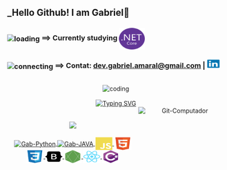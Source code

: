
## _Hello Github! I am Gabriel🚀

### <img alt="loading"  align="center" height="60" width="90" src="https://i.pinimg.com/originals/18/ab/47/18ab473bfc12c28bda2631d66b101e3b.gif"> ==> Currently studying  <img align="center" alt="Gab-dotnet" height="50" width="60" src="https://github.com/devicons/devicon/blob/master/icons/dotnetcore/dotnetcore-original.svg" />

### <img align="center" height="60" width="90" src="https://i.pinimg.com/originals/6e/d5/d1/6ed5d17edc7859c15e4ba8b83186f3c6.gif" alt="connecting" /> ==> Contat:   dev.gabriel.amaral@gmail.com |   <a href="https://www.linkedin.com/in/gabriel-do-amaral-198ba7245/"><img height="20" width="30" src="https://github.com/devicons/devicon/blob/master/icons/linkedin/linkedin-original.svg" alt="linkedin" /></a>
<br>
<div align="center">
<img margin-left=50px alt="coding" width=550 src="https://github.com/G4br13l-4m4r4l/G4br13l-4m4r4l/assets/110320393/00e3cccf-b64e-4a53-a1fc-845324a916e2"/> 

</div>
<br>
<div align="center">
  <a href="https://git.io/typing-svg"><img src="https://readme-typing-svg.demolab.com?font=Fira+Code&weight=500&size=30&pause=1000&color=33C527&center=true&width=461&height=74&lines=Welcome+to+my+profile!;FullStack+Developer;.NET+Developer" alt="Typing SVG" /></a>
<br>
<div>
    <img align="right" alt="Git-Computador" width="200px" height="200px" src="https://media.giphy.com/media/juua9i2c2fA0AIp2iq/giphy.gif"/>
</div>

<br>
<br>
  <div align="center">
  <a href="https://github.com/G4br13l-4m4r4l">
  <img height="165em" src="https://github-readme-stats.vercel.app/api/top-langs/?username=G4br13l-4m4r4l&layout=compact&langs_count=7&theme=tokyonight"/>
  
  
</div>

<div style="display: inline_block"><br>

  <img align="center" alt="Gab-Python" height="30" width="40" src="https://cdn.jsdelivr.net/gh/devicons/devicon/icons/python/python-original.svg" />
  <img align="center" alt="Gab-JAVA" height="50" width="60" src="https://cdn.jsdelivr.net/gh/devicons/devicon/icons/java/java-original-wordmark.svg" />
  <img align="center" alt="Gab-Js" height="30" width="40" src="https://raw.githubusercontent.com/devicons/devicon/master/icons/javascript/javascript-plain.svg">
  <img align="center" alt="Gab-HTML" height="30" width="40" src="https://raw.githubusercontent.com/devicons/devicon/master/icons/html5/html5-original.svg">
  <img align="center" alt="Gab-CSS" height="30" width="40" src="https://raw.githubusercontent.com/devicons/devicon/master/icons/css3/css3-original.svg">
  <img align="center" alt="Gab-Bootstrap" height="30" width="40" src="https://github.com/devicons/devicon/blob/v2.15.1/icons/bootstrap/bootstrap-plain.svg">
  <img align="center" alt="Gab-Node" height="30" width="40" src="https://github.com/devicons/devicon/blob/v2.15.1/icons/nodejs/nodejs-plain.svg">
  <img align="center" alt="Gab-React" height="30" width="40" src="https://raw.githubusercontent.com/devicons/devicon/master/icons/react/react-original.svg">
  <img align="center" alt="Gab-C#" height="30" width="40" src="https://github.com/devicons/devicon/blob/master/icons/csharp/csharp-original.svg">
</div>

##
